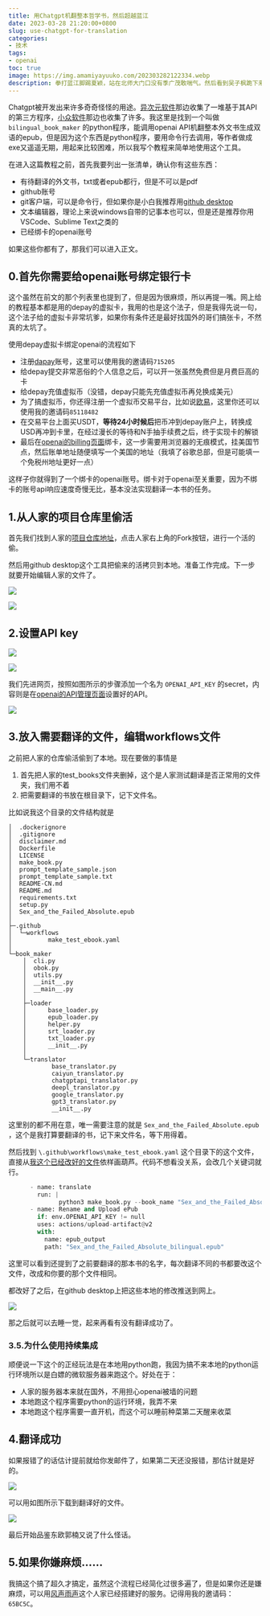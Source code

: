 ```yaml
---
title: 用Chatgpt机翻整本哲学书，然后超越蓝江
date: 2023-03-28 21:20:00+0800
slug: use-chatgpt-for-translation
categories:
- 技术
tags:
- openai
toc: true
image: https://img.amamiyayuuko.com/202303282122334.webp
description: 拳打蓝江脚踢夏颖，站在北师大门口没有季广茂敢喘气。然后看到吴子枫跪下来叫爸爸。
---
```


Chatgpt被开发出来许多奇奇怪怪的用途。[异次元软件](https://www.iplaysoft.com/chatgpt-api-tools.html)那边收集了一堆基于其API的第三方程序，[小众软件](https://www.appinn.com/tag/chatgpt/)那边也收集了许多。我这里是找到一个叫做 `bilingual_book_maker` 的python程序，能调用openai API机翻整本外文书生成双语的epub，但是因为这个东西是python程序，要用命令行去调用，等作者做成exe又遥遥无期，用起来比较困难，所以我写个教程来简单地使用这个工具。

在进入这篇教程之前，首先我要列出一张清单，确认你有这些东西：

- 有待翻译的外文书，txt或者epub都行，但是不可以是pdf
- github账号
- git客户端，可以是命令行，但如果你是小白我推荐用[github desktop](https://desktop.github.com)
- 文本编辑器，理论上来说windows自带的记事本也可以，但是还是推荐你用VSCode、Sublime Text之类的
- 已经绑卡的openai账号

如果这些你都有了，那我们可以进入正文。

## 0.首先你需要给openai账号绑定银行卡

这个虽然在前文的那个列表里也提到了，但是因为很麻烦，所以再提一嘴。网上给的教程基本都是用的depay的虚拟卡，我用的也是这个法子，但是我得先说一句，这个法子给的虚拟卡非常坑爹，如果你有条件还是最好找国外的哥们搞张卡，不然真的太坑了。

使用depay虚拟卡绑定openai的流程如下

- 注册[dapay](https://depay.depay.one/web-app/register-h5?invitCode=715205&lang=zh-cn)账号，这里可以使用我的邀请码`715205`
- 给depay提交非常恶俗的个人信息之后，可以开一张虽然免费但是月费巨高的卡
- 给depay充值虚拟币（没错，depay只能先充值虚拟币再兑换成美元）
- 为了搞虚拟币，你还得注册一个虚拟币交易平台，比如说[欧易](https://www.ouyicn.cafe/join/85118482)，这里你还可以使用我的邀请码`85118482`
- 在交易平台上面买USDT，**等待24小时候后**把币冲到depay账户上，转换成USD再冲到卡里，在经过漫长的等待和N手抽手续费之后，终于实现卡的解锁
- 最后在[openai的billing页面](https://platform.openai.com/account/billing/overview)绑卡，这一步需要用浏览器的无痕模式，挂美国节点，然后账单地址随便填写一个美国的地址（我填了谷歌总部，但是可能填一个免税州地址更好一点）

这样子你就得到了一个绑卡的openai账号。绑卡对于openai至关重要，因为不绑卡的账号api响应速度奇慢无比，基本没法实现翻译一本书的任务。

## 1.从人家的项目仓库里偷活

首先我们找到人家的[项目仓库地址](https://github.com/yihong0618/bilingual_book_maker)，点击人家右上角的Fork按钮，进行一个活的偷。

然后用github desktop这个工具把偷来的活拷贝到本地。准备工作完成。下一步就要开始编辑人家的文件了。

![](https://img.amamiyayuuko.com/202303282150327.png)

![](https://img.amamiyayuuko.com/202303282150411.png)

## 2.设置API key

![](https://img.amamiyayuuko.com/202303282151064.png)

![](https://img.amamiyayuuko.com/202303282152920.png)

我们先进网页，按照如图所示的步骤添加一个名为 `OPENAI_API_KEY` 的secret，内容则是在[openai的API管理页面](https://platform.openai.com/account/api-keys)设置好的API。

![](https://img.amamiyayuuko.com/202303282155330.png)

## 3.放入需要翻译的文件，编辑workflows文件

之前把人家的仓库偷活偷到了本地。现在要做的事情是

1. 首先把人家的test_books文件夹删掉，这个是人家测试翻译是否正常用的文件夹，我们用不着
2. 把需要翻译的书放在根目录下，记下文件名。

比如说我这个目录的文件结构就是

```
│  .dockerignore
│  .gitignore
│  disclaimer.md
│  Dockerfile
│  LICENSE
│  make_book.py
│  prompt_template_sample.json
│  prompt_template_sample.txt
│  README-CN.md
│  README.md
│  requirements.txt
│  setup.py
│  Sex_and_the_Failed_Absolute.epub
│  
├─.github
│  └─workflows
│          make_test_ebook.yaml
│          
└─book_maker
    │  cli.py
    │  obok.py
    │  utils.py
    │  __init__.py
    │  __main__.py
    │  
    ├─loader
    │      base_loader.py
    │      epub_loader.py
    │      helper.py
    │      srt_loader.py
    │      txt_loader.py
    │      __init__.py
    │      
    └─translator
            base_translator.py
            caiyun_translator.py
            chatgptapi_translator.py
            deepl_translator.py
            google_translator.py
            gpt3_translator.py
            __init__.py
```

这里别的都不用在意，唯一需要注意的就是 `Sex_and_the_Failed_Absolute.epub` ，这个是我打算要翻译的书，记下来文件名，等下用得着。

然后找到 `\.github\workflows\make_test_ebook.yaml` 这个目录下的这个文件，直接从[我这个已经改好的文件](https://github.com/yuukoamamiya/bilingual_book_maker/blob/main/.github/workflows/make_test_ebook.yaml)依样画葫芦。代码不想看没关系，会改几个关键词就行。

```python
      - name: translate
        run: |
              python3 make_book.py --book_name "Sex_and_the_Failed_Absolute.epub" --language zh-hans
      - name: Rename and Upload ePub
        if: env.OPENAI_API_KEY != null
        uses: actions/upload-artifact@v2
        with:
          name: epub_output
          path: "Sex_and_the_Failed_Absolute_bilingual.epub"
```

这里可以看到还提到了之前要翻译的那本书的名字，每次翻译不同的书都要改这个文件，改成和你要的那个文件相同。

都改好了之后，在github desktop上把这些本地的修改推送到网上。

![](https://img.amamiyayuuko.com/202303282206925.png)

那之后就可以去睡一觉，起来再看有没有翻译成功了。

### 3.5.为什么使用持续集成

顺便说一下这个的正经玩法是在本地用python跑，我因为搞不来本地的python运行环境所以是白嫖的微软服务器来跑这个。好处在于：

- 人家的服务器本来就在国外，不用担心openai被墙的问题
- 本地跑这个程序需要python的运行环境，我弄不来
- 本地跑这个程序需要一直开机，而这个可以睡前种菜第二天醒来收菜

## 4.翻译成功

如果报错了的话估计提前就给你发邮件了，如果第二天还没报错，那估计就是好的。

![](https://img.amamiyayuuko.com/202303282210867.png)

可以用如图所示下载到翻译好的文件。

![](https://img.amamiyayuuko.com/202303282212797.png)

最后开始品鉴东欧郭楠又说了什么怪话。

## 5.如果你嫌麻烦……

我搞这个搞了超久才搞定，虽然这个流程已经简化过很多遍了，但是如果你还是嫌麻烦，可以用[风声雨声](https://fsys.app/invite/65BC5C)这个人家已经搭建好的服务。记得用我的邀请码：`65BC5C`。
